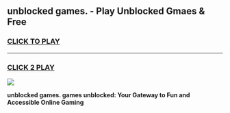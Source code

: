 
## unblocked games. - Play Unblocked Gmaes & Free
<h3>
<a href="https://news.freeplayer.one?title=unblocked_games.&ref=23F">CLICK TO PLAY</a></h3>
<hr>

<h3>
<a href="https://news.freeplayer.one?title=unblocked_games.&ref=23F">CLICK 2 PLAY</a>
  
</h3>

<a href="https://news.freeplayer.one?title=unblocked_games.&ref=23F/"><img src="https://clearcache.store/games.png"></a>


**unblocked games. games unblocked: Your Gateway to Fun and Accessible Online Gaming**
